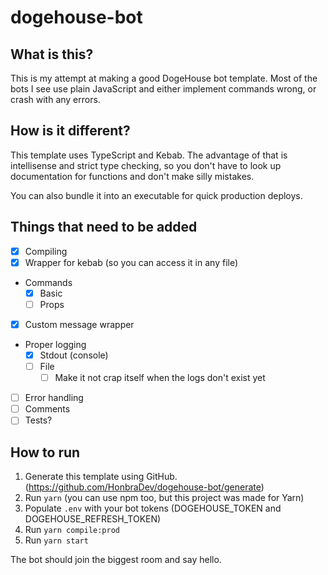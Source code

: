 # dogehouse-bot

## What is this?

This is my attempt at making a good DogeHouse bot template. Most of the bots I see use plain JavaScript and either implement commands wrong, or crash with any errors.

## How is it different?

This template uses TypeScript and Kebab. The advantage of that is intellisense and strict type checking, so you don't have to look up documentation for functions and don't make silly mistakes.

You can also bundle it into an executable for quick production deploys.

## Things that need to be added

- [x] Compiling
- [x] Wrapper for kebab (so you can access it in any file)
- Commands
  - [x] Basic
  - [ ] Props
- [x] Custom message wrapper
- Proper logging
  - [x] Stdout (console)
  - [ ] File
    - [ ] Make it not crap itself when the logs don't exist yet
- [ ] Error handling
- [ ] Comments
- [ ] Tests?

## How to run

1. Generate this template using GitHub. (<https://github.com/HonbraDev/dogehouse-bot/generate>)
2. Run `yarn` (you can use npm too, but this project was made for Yarn)
3. Populate `.env` with your bot tokens (DOGEHOUSE_TOKEN and DOGEHOUSE_REFRESH_TOKEN)
4. Run `yarn compile:prod`
5. Run `yarn start`

The bot should join the biggest room and say hello.
